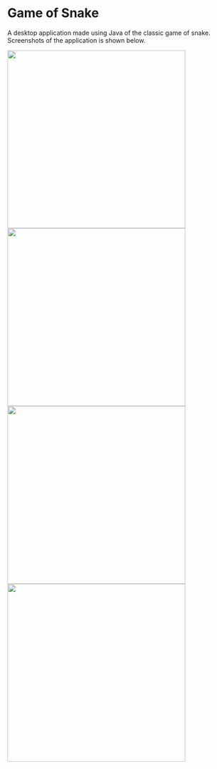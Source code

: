 # Game of Snake

A desktop application made using Java of the classic game of snake. Screenshots of the application is shown below.

<p float="center">
  <img src="https://user-images.githubusercontent.com/73755569/110933068-241c0280-82e1-11eb-8ef3-d18e7485f92c.png" width="400">
  <img src="https://user-images.githubusercontent.com/73755569/110933083-28e0b680-82e1-11eb-8f11-18d656a802a5.png" width="400">
  <img src="https://user-images.githubusercontent.com/73755569/110933106-2f6f2e00-82e1-11eb-9afa-aa1f209fe4a9.png" width="400">
  <img src="https://user-images.githubusercontent.com/73755569/110933123-3433e200-82e1-11eb-8085-44de1bbed2e7.png" width="400">
</p>
